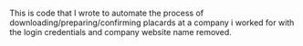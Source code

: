 This is code that I wrote to automate the process of 
downloading/preparing/confirming placards at a company i worked for 
with the login credentials and company website name removed. 
